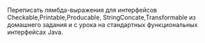 Переписать лямбда-выражения для интерфейсов Checkable,Printable,Producable, StringConcate,Transformable из домашнего задания и с урока на стандартных функциональных интерфейсах Java.
